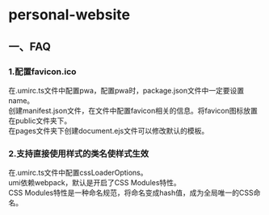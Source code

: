 # personal-website
## 一、FAQ
### 1.配置favicon.ico
在.umirc.ts文件中配置pwa，配置pwa时，package.json文件中一定要设置name。        
创建manifest.json文件，在文件中配置favicon相关的信息。将favicon图标放置在public文件夹下。       
在pages文件夹下创建document.ejs文件可以修改默认的模板。
### 2.支持直接使用样式的类名使样式生效
在.umirc.ts文件中配置cssLoaderOptions。        
umi依赖webpack，默认是开启了CSS Modules特性。      
CSS Modules特性是一种命名规范，将命名变成hash值，成为全局唯一的CSS命名。

